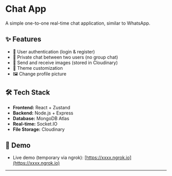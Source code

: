 # Chat App

A simple one-to-one real-time chat application, similar to WhatsApp.

## ✨ Features
- 🔑 User authentication (login & register)
- 💬 Private chat between two users (no group chat)
- 📸 Send and receive images (stored in Cloudinary)
- 🎨 Theme customization
- 🖼️ Change profile picture

## 🛠️ Tech Stack
- **Frontend:** React + Zustand
- **Backend:** Node.js + Express
- **Database:** MongoDB Atlas
- **Real-time:** Socket.IO
- **File Storage:** Cloudinary

## 🚀 Demo
- Live demo (temporary via ngrok): [https://xxxx.ngrok.io](https://xxxx.ngrok.io)

---
